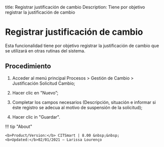 title: Registrar justificación de cambio
Description: Tiene por objetivo registrar la justificación de cambio
# Registrar justificación de cambio

Esta funcionalidad tiene por objetivo registrar la justificación de cambio que se utilizará en otras rutinas del sistema.

Procedimiento
------------

1.  Acceder al menú principal Procesos \>
    Gestión de Cambio \> Justificación Solicitud Cambio;

2.  Hacer clic en "Nuevo”;

3.  Completar los campos necesarios (Descripción, situación e informar si éste
    registro se adecua al motivo de suspensión de la solicitud);

4.  Hacer clic in "Guardar".

!!! tip "About"

    <b>Product/Version:</b> CITSmart | 8.00 &nbsp;&nbsp;
    <b>Updated:</b>02/01/2021 – Larissa Lourenço
